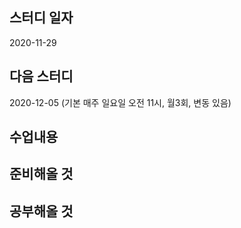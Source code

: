 스터디 일자
------
2020-11-29

다음 스터디 
-----
2020-12-05 (기본 매주 일요일 오전 11시, 월3회, 변동 있음)

수업내용
-------

준비해올 것
-------


공부해올 것
--------


